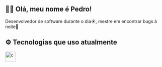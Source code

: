 ## 👋🏼 Olá, meu nome é Pedro!

Desenvolvedor de software durante o dia☀️, mestre em encontrar bugs à noite🌃


## ⚙️ Tecnologias que uso atualmente

<div style="display: flex>
  <img height="32" src="https://cdn.iconscout.com/icon/free/png-512/ts-programming-569564.png" alt="c"/>
  <img height="32" src="https://cdn.iconscout.com/icon/free/png-512/ts-programming-569564.png" alt="c"/>
</div>
